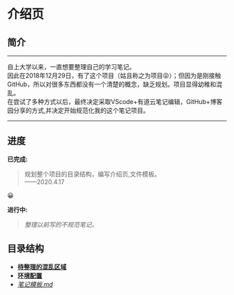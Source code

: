 # 介绍页

## 简介

---

自上大学以来，一直想要整理自己的学习笔记。  
因此在2018年12月29日，有了这个项目（姑且称之为项目😝）；但因为是刚接触GitHub，所以对很多东西都没有一个清楚的概念，缺乏规划。项目显得幼稚和混乱。  
在尝试了多种方式以后，最终决定采取VScode+有道云笔记编辑，GitHub+博客园分享的方式,并决定开始规范化我的这个笔记项目。

---

## 进度

**已完成:**
> 规划整个项目的目录结构，编写介绍页,文件模板。  
> ——2020.4.17

😀  

**进行中:**  
> *整理以前写的不规范笔记。*

## 目录结构

- [**待整理的混乱区域**](./待整理的混乱区域/README.md)  
- [**环境配置**](./环境配置/README.md)  
- [*笔记模板.md*](笔记模板.md)  
